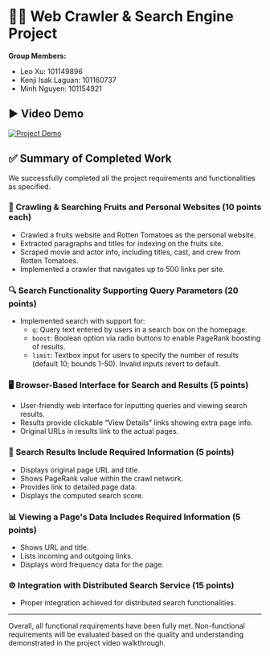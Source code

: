 # 🍎🍅 Web Crawler & Search Engine Project

**Group Members:**  
- Leo Xu: 101149896  
- Kenji Isak Laguan: 101160737  
- Minh Nguyen: 101154921  

## ▶️ Video Demo

[![Project Demo](https://img.youtube.com/vi/ojB-zY3dfFw/maxresdefault.jpg)](https://www.youtube.com/watch?v=ojB-zY3dfFw)

## ✅ Summary of Completed Work

We successfully completed all the project requirements and functionalities as specified.

### 🍓 Crawling & Searching Fruits and Personal Websites (10 points each)  
- Crawled a fruits website and Rotten Tomatoes as the personal website.  
- Extracted paragraphs and titles for indexing on the fruits site.  
- Scraped movie and actor info, including titles, cast, and crew from Rotten Tomatoes.  
- Implemented a crawler that navigates up to 500 links per site.

### 🔍 Search Functionality Supporting Query Parameters (20 points)  
- Implemented search with support for:  
  - `q`: Query text entered by users in a search box on the homepage.  
  - `boost`: Boolean option via radio buttons to enable PageRank boosting of results.  
  - `limit`: Textbox input for users to specify the number of results (default 10; bounds 1-50). Invalid inputs revert to default.

### 🖥️ Browser-Based Interface for Search and Results (5 points)  
- User-friendly web interface for inputting queries and viewing search results.  
- Results provide clickable “View Details” links showing extra page info.  
- Original URLs in results link to the actual pages.

### 📄 Search Results Include Required Information (5 points)  
- Displays original page URL and title.  
- Shows PageRank value within the crawl network.  
- Provides link to detailed page data.  
- Displays the computed search score.

### 📊 Viewing a Page's Data Includes Required Information (5 points)  
- Shows URL and title.  
- Lists incoming and outgoing links.  
- Displays word frequency data for the page.

### ⚙️ Integration with Distributed Search Service (15 points)  
- Proper integration achieved for distributed search functionalities.

---

Overall, all functional requirements have been fully met. Non-functional requirements will be evaluated based on the quality and understanding demonstrated in the project video walkthrough.
